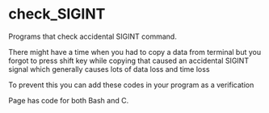 # check_SIGINT
Programs that check accidental SIGINT command. 

There might have a time when you had to copy a data from terminal but you forgot to press shift key
while copying that caused an accidental SIGINT signal which generally causes lots of data loss and time loss

To prevent this you can add these codes in your program as a verification 

Page has code for both Bash and C.
